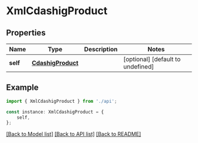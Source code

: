 # XmlCdashigProduct


## Properties

Name | Type | Description | Notes
------------ | ------------- | ------------- | -------------
**self** | [**CdashigProduct**](CdashigProduct.md) |  | [optional] [default to undefined]

## Example

```typescript
import { XmlCdashigProduct } from './api';

const instance: XmlCdashigProduct = {
    self,
};
```

[[Back to Model list]](../README.md#documentation-for-models) [[Back to API list]](../README.md#documentation-for-api-endpoints) [[Back to README]](../README.md)
